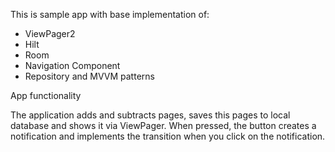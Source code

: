 This is sample app with base implementation of:

- ViewPager2
- Hilt
- Room
- Navigation Component
- Repository and MVVM patterns

App functionality

The application adds and subtracts pages, saves this pages to local database and shows it via ViewPager.
When pressed, the button creates a notification and implements the transition when you click on the notification.
